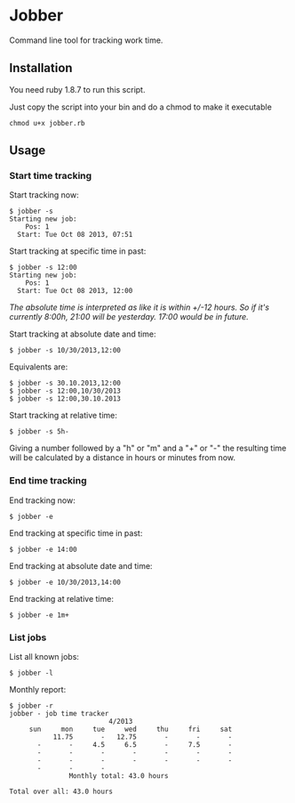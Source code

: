 # Jobber

Command line tool for tracking work time.

## Installation

You need ruby 1.8.7 to run this script.

Just copy the script into your bin and do a chmod to make it executable

    chmod u+x jobber.rb

## Usage

### Start time tracking

Start tracking now:

    $ jobber -s
    Starting new job:
        Pos: 1
      Start: Tue Oct 08 2013, 07:51

Start tracking at specific time in past:
    
    $ jobber -s 12:00
    Starting new job:
        Pos: 1
      Start: Tue Oct 08 2013, 12:00

*The absolute time is interpreted as like it is within +/-12 hours. 
 So if it's currently 8:00h, 21:00 will be yesterday. 17:00 would be in future.*

Start tracking at absolute date and time:
    
    $ jobber -s 10/30/2013,12:00

Equivalents are:

    $ jobber -s 30.10.2013,12:00
    $ jobber -s 12:00,10/30/2013
    $ jobber -s 12:00,30.10.2013

Start tracking at relative time:
    
    $ jobber -s 5h-

Giving a number followed by a "h" or "m" and a "+" or "-" the resulting time will be calculated by a distance in hours or minutes from now.

### End time tracking

End tracking now:
    
    $ jobber -e

End tracking at specific time in past:
    
    $ jobber -e 14:00

End tracking at absolute date and time:
    
    $ jobber -e 10/30/2013,14:00

End tracking at relative time:
    
    $ jobber -e 1m+

### List jobs

List all known jobs:
    
    $ jobber -l

Monthly report:
    
    $ jobber -r
    jobber - job time tracker
                             4/2013                         
         sun     mon     tue     wed     thu     fri     sat
               11.75       -   12.75       -       -       -
           -       -     4.5     6.5       -     7.5       -
           -       -       -       -       -       -       -
           -       -       -       -       -       -       -
           -       -       -
                   Monthly total: 43.0 hours                

    Total over all: 43.0 hours

